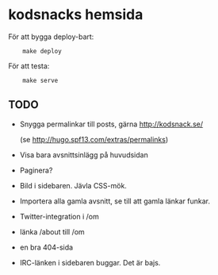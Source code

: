 # kodsnacks hemsida

För att bygga deploy-bart:

        make deploy

För att testa:

        make serve

## TODO

* Snygga permalinkar till posts, gärna
  http://kodsnack.se/<avsnittsnummer>

  (se http://hugo.spf13.com/extras/permalinks)

* Visa bara avsnittsinlägg på huvudsidan

* Paginera?

* Bild i sidebaren. Jävla CSS-mök.

* Importera alla gamla avsnitt, se till att gamla länkar funkar.

* Twitter-integration i /om

* länka /about till /om

* en bra 404-sida

* IRC-länken i sidebaren buggar. Det är bajs.
